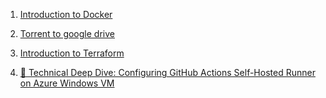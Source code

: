 1. [Introduction to Docker](Docker/README.md) 
2. [Torrent to google drive](torrent-to-drive/README.md)
3. [Introduction to Terraform](Terraform/README.md)

4. [🔧 Technical Deep Dive: Configuring GitHub Actions Self-Hosted Runner on Azure Windows VM](Docker/windows/self-hosted-windows-runner.md)